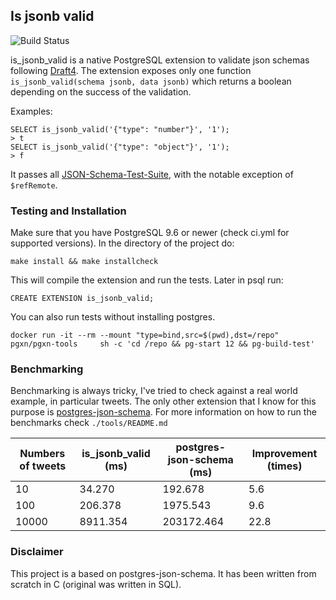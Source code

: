 ## Is jsonb valid
![Build Status](https://travis-ci.org/furstenheim/is\_jsonb_valid.svg?branch=master)


is_jsonb_valid is a native PostgreSQL extension to validate json schemas following [Draft4](https://tools.ietf.org/html/draft-zyp-json-schema-04).
The extension exposes only one function `is_jsonb_valid(schema jsonb, data jsonb)` which returns a boolean depending 
on the success of the validation.

Examples:

    SELECT is_jsonb_valid('{"type": "number"}', '1');
    > t
    SELECT is_jsonb_valid('{"type": "object"}', '1');
    > f

It passes all [JSON-Schema-Test-Suite](https://github.com/json-schema-org/JSON-Schema-Test-Suite), with the notable exception of `$refRemote`.

### Testing and Installation

Make sure that you have PostgreSQL 9.6 or newer (check ci.yml for supported versions). In the directory of the project do:

    make install && make installcheck
    
This will compile the extension and run the tests. Later in psql run:

    CREATE EXTENSION is_jsonb_valid;

You can also run tests without installing postgres.

```
docker run -it --rm --mount "type=bind,src=$(pwd),dst=/repo" pgxn/pgxn-tools     sh -c 'cd /repo && pg-start 12 && pg-build-test'

```

### Benchmarking

Benchmarking is always tricky, I've tried to check against a real world example, in particular tweets.
The only other extension that I know for this purpose is [postgres-json-schema](https://github.com/gavinwahl/postgres-json-schema/blob/master/postgres-json-schema--0.1.0.sql).
For more information on how to run the benchmarks check `./tools/README.md`

| Numbers of tweets | is_jsonb_valid (ms) |  postgres-json-schema (ms) | Improvement (times)
| --------------- | ---------------- | --------------- | ------- |
| 10       |  34.270  | 192.678 |  5.6 |
| 100 | 206.378 |  1975.543 | 9.6
| 10000 | 8911.354 | 203172.464 | 22.8


### Disclaimer
This project is a based on postgres-json-schema. It has been written from scratch in C (original was written in SQL).
